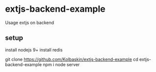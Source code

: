 # extjs-backend-example
Usage extjs on backend 

## setup
install nodejs 9+
install redis

git clone https://github.com/Kolbaskin/extjs-backend-example
cd extjs-backend-example
npm i
node server
